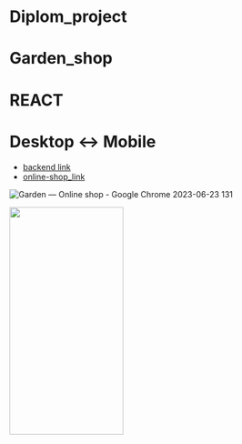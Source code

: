 # Diplom_project

# Garden_shop

# REACT

# Desktop <-> Mobile

- [backend link](https://github.com/AlexDolz/telran_project_backend_master)
- [online-shop_link](https://alexdolz.github.io/Garden_shop_Diplom_project_REACT/)

![Garden — Online shop - Google Chrome 2023-06-23 131](https://github.com/AlexDolz/Garden_shop_Diplom_project_REACT/assets/108806800/6c5f975d-6fc1-4dc3-b4cd-eec086d4b1be)

<img src='https://github.com/AlexDolz/Garden_shop_Diplom_project_REACT/assets/108806800/5a798f1f-c0d5-44ab-8d59-95a33e8a9661.png' width='200' height='400'>
